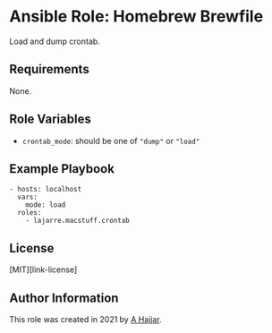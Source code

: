 # Ansible Role: Homebrew Brewfile

Load and dump crontab.

## Requirements

None.

## Role Variables

- `crontab_mode`: should be one of `"dump"` or `"load"`

## Example Playbook

    - hosts: localhost
      vars:
        mode: load
      roles:
        - lajarre.macstuff.crontab

## License

[MIT][link-license]

## Author Information

This role was created in 2021 by [A Hajjar](https://github.com/lajarre).
